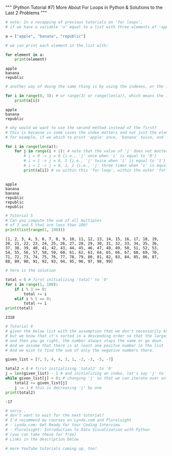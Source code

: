 """ (Python Tutorial #7) More About For Loops in Python & Solutions to the Last 2 Problems """

```python
# note: In a recapping of previous tutorials on 'for loops', 
# if we have a variable 'a' equal to a list with three elements of 'apple', 'banana' and 'republic'

a = ["apple", "banana", "republic"]
```


```python
# we can print each element in the list with:

for element in a:
    print(element)
```

    apple
    banana
    republic
    


```python
# another way of doing the same thing is by using the indexes, or the indices of the three elements.

for i in range(0, 3): # or range(3) or range(len(a)), which means the indexes '0', '1', '2', but not including the index '3'.
    print(a[i])
```

    apple
    banana
    republic
    


```python
# why would we want to use the second method instead of the first?
# this is because in some cases the index matters and not just the elements.
# for example, if we which to print 'apple' once, 'banana' twice, and 'republic' three times.

for i in range(len(a)):
    for j in range(i + 1): # note that the value of 'j' does not matter because we are not going to use it. the important thing is that we going to go through the inner 'for loop'.
        # i = 0 -> j = 0 {i.e., 'j' once when 'i' is equal to '0'}
        # i = 1 -> j = 0, 1 {i.e., 'j' twice when 'i' is equal to '1'}
        # i = 2 -> j = 0, 1, 2 {i.e., 'j' three times when 'i' is equal to '2'}
        print(a[i]) # so within this 'for loop', within the outer 'for loop', we can now print.
        
```

    apple
    banana
    banana
    republic
    republic
    republic
    


```python
# Tutorial 5
# Can you compute the sum of all multiples
# of 3 and 5 that are less than 100?
print(list(range(1, 100)))
```

    [1, 2, 3, 4, 5, 6, 7, 8, 9, 10, 11, 12, 13, 14, 15, 16, 17, 18, 19, 20, 21, 22, 23, 24, 25, 26, 27, 28, 29, 30, 31, 32, 33, 34, 35, 36, 37, 38, 39, 40, 41, 42, 43, 44, 45, 46, 47, 48, 49, 50, 51, 52, 53, 54, 55, 56, 57, 58, 59, 60, 61, 62, 63, 64, 65, 66, 67, 68, 69, 70, 71, 72, 73, 74, 75, 76, 77, 78, 79, 80, 81, 82, 83, 84, 85, 86, 87, 88, 89, 90, 91, 92, 93, 94, 95, 96, 97, 98, 99]
    


```python
# here is the solution 

total = 0 # first initializing 'total' to '0'
for i in range(1, 100):
    if i % 3 == 0: 
        total += i
    elif i % 5 == 0:
        total += i
print(total)
```

    2318
    


```python
# Tutorial 6
# given the below list with the assumption that we don't necessarily know the content or the length of the list
# but we know that it's sorted in a descending order so that the largest number comes first 
# and then you go right, the number always stays the same or go down.
# And we assume that there is at least one positve number in the list
# And we wish to find the sum of only the negative numbers there.

given_list = [7, 5, 4, 4, 3, 1, -2, -3, -5, -7]

total2 = 0 # first initializing 'total2' to '0'
j = len(given_list) - 1 # and initializing an index, let's say 'j' to 'len(given_list) - 1'
while given_list[j] < 0: # changing 'j' so that we can iterate over only the negative numbers, starting from the right (just incase there are large positive numbers in the list) 
    total2 += given_list[j]
    j -= 1 # this is decreasing 'j' by one
print(total2)
```

    -17
    


```python
# sorry..
# don't want to wait for the next tutorial?
# I'd recommend my courses on Lynda.com and Pluralsight
# - Lynda.com: Get Ready for Your Coding Interview
# - Pluralsight: Introduction to Data Visualization with Python
# (you can take these for free)
# Links in the description below

# more YouTube tutorials coming up, too!
```
